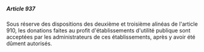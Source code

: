 ##### Article 937

Sous réserve des dispositions des deuxième et troisième alinéas de l'article 910, les donations faites au profit d'établissements d'utilité publique sont acceptées par les administrateurs de ces établissements, après y avoir été dûment autorisés.

